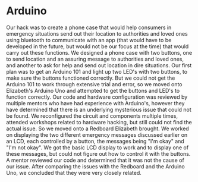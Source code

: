 # Arduino
Our hack was to create a phone case that would help consumers in emergency situations send out their location to authorities and loved ones using bluetooth to communicate with an app (that would have to be developed in the future, but would not be our focus at the time) that would carry out these functions. We designed a phone case with two buttons, one to send location and an assuring message to authorities and loved ones, and another to ask for help and send out location in dire situations. Our first plan was to get an Arduino 101 and light up two LED's with two buttons, to make sure the buttons functioned correctly. But we could not get the Arduino 101 to work through extensive trial and error, so we moved onto Elizabeth's Arduino Uno and attempted to get the buttons and LED's to function correctly. Our code and hardware configuration was reviewed by multiple mentors who have had experience with Arduino's, however they have determined that there is an underlying mysterious issue that could not be found. We reconfigured the circuit and components multiple times, attended workshops related to hardware hacking, but still could not find the actual issue. So we moved onto a Redboard Elizabeth brought. We worked on displaying the two different emergency messages discussed earlier on an LCD, each controlled by a button, the messages being "I'm okay" and "I'm not okay". We got the basic LCD display to work and to display one of these messages, but could not figure out how to control it with the buttons. A mentor reviewed our code and determined that it was not the cause of our issue. After comparing the issues with the Redboard and the Arduino Uno, we concluded that they were very closely related.
 
